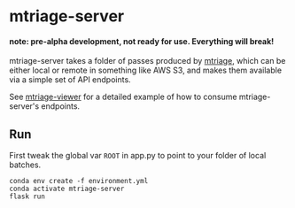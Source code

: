 # mtriage-server

#### note: pre-alpha development, not ready for use. Everything will break!

mtriage-server takes a folder of passes produced by
[mtriage](https://github.com/forensic-architecture/mtriage), which can be
either local or remote in something like AWS S3, and makes them available via
a simple set of API endpoints. 

See [mtriage-viewer](https://github.com/forensic-architecture/mtriage-viewer)
for a detailed example of how to consume mtriage-server's endpoints.

## Run 
First tweak the global var `ROOT` in app.py to point to your folder of local
batches.
```
conda env create -f environment.yml 
conda activate mtriage-server
flask run
```
